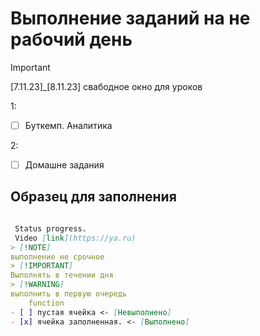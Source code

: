 # Выполнение заданий на не рабочий день

> [!IMPORTANT]
[7.11.23]_[8.11.23] свабодное окно для уроков

 1:

- [ ] Буткемп. Аналитика

2:

- [ ] Домашне задания

## Образец для заполнения

```md

 Status progress. 
 Vidеo [link](https://ya.ru)
> [!NOTE]
выполнение не срочное 
> [!IMPORTANT]
Выполнять в течении дня
> [!WARNING]
выполнить в первую очередь
    function
- [ ] пустая ячейка <- [Невыполнено]
- [x] ячейка заполненная. <- [Выполнено]

```
